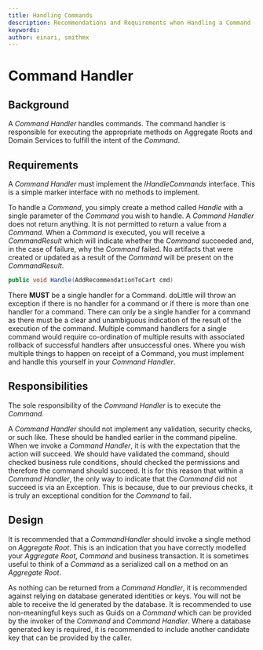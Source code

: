 ```yaml
---
title: Handling Commands
description: Recommendations and Requirements when Handling a Command
keywords: 
author: einari, smithmx
---
```

# Command Handler

## Background

A *Command Handler* handles commands.  The command handler is responsible for executing the appropriate methods on Aggregate Roots and Domain Services to fulfill the intent of the *Command*.

## Requirements

A *Command Handler* must implement the *IHandleCommands* interface.  This is a simple marker interface with no methods to implement.

To handle a *Command*, you simply create a method called *Handle* with a single parameter of the *Command* you wish to handle.  A *Command Handler* does not return anything.  It is not permitted to return a value from a *Command*.  When a *Command* is executed, you will receive a *CommandResult*
which will indicate whether the *Command* succeeded and, in the case of failure, why the *Command* failed.  No artifacts that were created or updated as a result of the *Command* will be present on the *CommandResult*.

```csharp
public void Handle(AddRecommendationToCart cmd)
```

There **MUST** be a single handler for a Command.  doLittle will throw an exception if there is no handler for a command or if there is more than one handler for a command.  There can only be a single handler for a command as there must be a clear and unambiguous
indication of the result of the execution of the command.  Multiple command handlers for a single command would require co-ordination of multiple results with associated rollback of successful handlers after unsuccessful ones.  Where you wish multiple things
to happen on receipt of a Command, you must implement and handle this yourself in your *Command Handler*.

## Responsibilities

The sole responsibility of the *Command Handler* is to execute the *Command*.

A *Command Handler* should not implement any validation, security checks, or such like.  These should be handled earlier in the command pipeline.  When we invoke a *Command Handler*, it is with the expectation that the action will succeed.  We should have validated the command,
should checked business rule conditions, should checked the permissions and therefore the command should succeed.  It is for this reason that within a *Command Handler*, the only way to indicate that the *Command* did not succeed is via an Exception.  This is because, due to our previous checks,
it is truly an exceptional condition for the *Command* to fail.

## Design

It is recommended that a *CommandHandler* should invoke a single method on *Aggregate Root*.  This is an indication that you have correctly modelled your *Aggregate Root*, *Command* and business transaction.  It is sometimes useful to think of a *Command* as a serialized call on a method on an *Aggregate Root*.

As nothing can be returned from a *Command Handler*, it is recommended against relying on database generated identities or keys. You will not be able to receive the Id generated by the database.  It is recommended to use non-meaningful keys such as Guids on a *Command* which can be provided by the invoker of the *Command* and *Command Handler*.   Where a database generated key is required, it is recommended to include another candidate key that can be provided by the caller.
